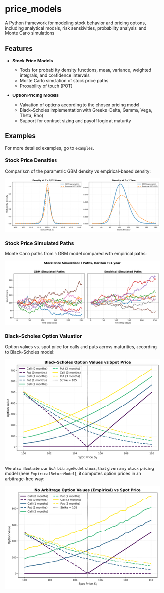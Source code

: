 # price_models

A Python framework for modeling stock behavior and pricing options, including analytical models, risk sensitivities, probability analysis, and Monte Carlo simulations.

## Features

- **Stock Price Models**
  - Tools for probability density functions, mean, variance, weighted integrals, and confidence intervals
  - Monte Carlo simulation of stock price paths
  - Probability of touch (POT)

- **Option Pricing Models**
  - Valuation of options according to the chosen pricing model
  - Black–Scholes implementation with Greeks (Delta, Gamma, Vega, Theta, Rho)
  - Support for contract sizing and payoff logic at maturity

## Examples

For more detailed examples, go to `examples`.

### Stock Price Densities
Comparison of the parametric GBM density vs empirical-based density:

![Stock Price Densities](images/pdf_example.png)

### Stock Price Simulated Paths
Monte Carlo paths from a GBM model compared with empirical paths:

![Stock Price Simulated Paths](images/sim_paths.png)

### Black–Scholes Option Valuation
Option values vs. spot price for calls and puts across maturities, according to Black-Scholes model:

![Option Valuation BlackScholesModel](images/option_values.png)

We also illustrate our `NoArbitrageModel` class, that given any stock pricing model (here `EmpiricalReturnModel`), it computes option prices in an arbitrage-free way:

![Option Valuation NoArbitrageModel](images/no_arbitrage_options.png)

